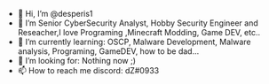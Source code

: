 - 👋 Hi, I’m @desperis1
- 👀 I’m Senior CyberSecurity Analyst, Hobby Security Engineer and Reseacher,I love  Programing ,Minecraft Modding, Game DEV, etc..
- 🌱 I’m currently learning: OSCP, Malware Development, Malware analysis, Programing, GameDEV, how to be dad...
- 💞️ I’m looking for: Nothing now ;)
- 📫 How to reach me discord: dZ#0933

<!---
desperis1/desperis1 is a ✨ special ✨ repository because its `README.md` (this file) appears on your GitHub profile.
You can click the Preview link to take a look at your changes.
--->
